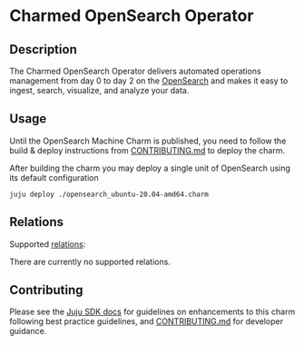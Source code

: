 # Charmed OpenSearch Operator

## Description

The Charmed OpenSearch Operator delivers automated operations management from day 0 to day 2 on the [OpenSearch](https://github.com/opensearch-project/OpenSearch) and makes it easy to ingest, search, visualize, and analyze your data.

## Usage

Until the OpenSearch Machine Charm is published, you need to follow the build & deploy instructions from [CONTRIBUTING.md](https://github.com/canonical/mongodb-operator/blob/main/CONTRIBUTING.md) to deploy the charm.

After building the charm you may deploy a single unit of OpenSearch using its default configuration
```shell
juju deploy ./opensearch_ubuntu-20.04-amd64.charm
```

## Relations

Supported [relations](https://juju.is/docs/olm/relations):

There are currently no supported relations.

## Contributing

Please see the [Juju SDK docs](https://juju.is/docs/sdk) for guidelines on enhancements to this
charm following best practice guidelines, and
[CONTRIBUTING.md](https://github.com/canonical/opensearch-operator/blob/main/CONTRIBUTING.md) for developer
guidance.
